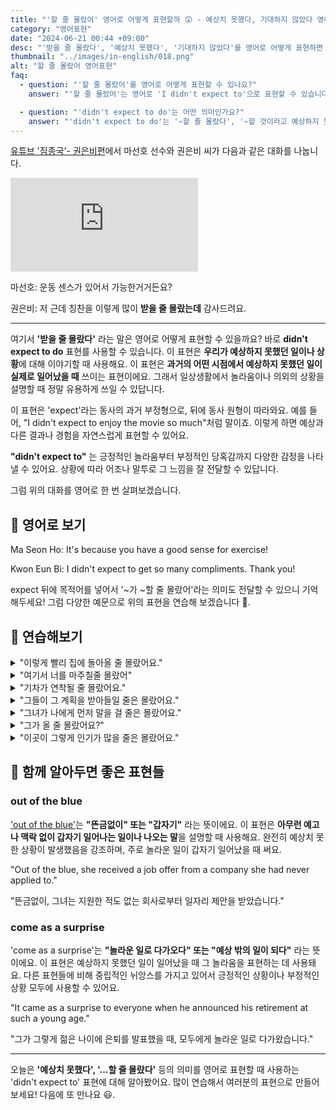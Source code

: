 ```yaml
---
title: "'할 줄 몰랐어' 영어로 어떻게 표현할까 😲 - 예상치 못했다, 기대하지 않았다 영어로"
category: "영어표현"
date: "2024-06-21 00:44 +09:00"
desc: "'받을 줄 몰랐다', '예상치 못했다', '기대하지 않았다'를 영어로 어떻게 표현하면 좋을까요? '칭찬을 이렇게 많이 받을 줄 몰랐어요', '칭찬을 예상치 못했어요' 등을 영어로 표현하는 법을 배워봅시다. 다양한 예문을 통해서 연습하고 본인의 표현으로 만들어 보세요."
thumbnail: "../images/in-english/018.png"
alt: "할 줄 몰랐어 영어표현"
faq:
  - question: "'할 줄 몰랐어'를 영어로 어떻게 표현할 수 있나요?"
    answer: "'할 줄 몰랐어'는 영어로 'I didn't expect to'으로 표현할 수 있습니다. 이 표현은 예상치 못한 상황이나 결과를 나타낼 때 사용됩니다. 예를 들어, '칭찬을 이렇게 많이 받을 줄 몰랐는데'는 'I didn't expect to get so many compliments'로 번역할 수 있습니다."

  - question: "'didn't expect to do'는 어떤 의미인가요?"
    answer: "'didn't expect to do'는 '~할 줄 몰랐다', '~할 것이라고 예상하지 못했다'라는 의미입니다. 이 표현은 예상치 못한 일이 일어났을 때 사용하며, 놀람이나 의외의 상황을 표현할 때 자주 쓰입니다. 'expect' 뒤에 목적어를 넣어 '~가 ~할 줄 몰랐어'라는 의미로도 사용할 수 있습니다."
---
```


[유튜브 '짐종국'- 권은비편](https://www.youtube.com/watch?v=jJh4UARR4bE&t=1534s)에서 마선호 선수와 권은비 씨가 다음과 같은 대화를 나눕니다.

<iframe class="youtube" src="https://www.youtube.com/embed/jJh4UARR4bE?si=pMZ5UubA5SnJ4UNS" title="YouTube video player" frameborder="0" allow="accelerometer; autoplay; clipboard-write; encrypted-media; gyroscope; picture-in-picture; web-share" referrerpolicy="strict-origin-when-cross-origin" allowfullscreen></iframe>

마선호: 운동 센스가 있어서 가능한거거든요?

권은비: 저 근데 칭찬을 이렇게 많이 **받을 줄 몰랐는데** 감사드려요.

---

여기서 **'받을 줄 몰랐다'** 라는 말은 영어로 어떻게 표현할 수 있을까요? 바로 **didn't expect to do** 표현를 사용할 수 있습니다. 이 표현은 **우리가 예상하지 못했던 일이나 상황**에 대해 이야기할 때 사용해요. 이 표현은 **과거의 어떤 시점에서 예상하지 못했던 일이 실제로 일어났을 때** 쓰이는 표현이에요. 그래서 일상생활에서 놀라움이나 의외의 상황을 설명할 때 정말 유용하게 쓰일 수 있답니다.

이 표현은 'expect'라는 동사의 과거 부정형으로, 뒤에 동사 원형이 따라와요. 예를 들어, "I didn't expect to enjoy the movie so much"처럼 말이죠. 이렇게 하면 예상과 다른 결과나 경험을 자연스럽게 표현할 수 있어요.

**"didn't expect to"** 는 긍정적인 놀라움부터 부정적인 당혹감까지 다양한 감정을 나타낼 수 있어요. 상황에 따라 어조나 말투로 그 느낌을 잘 전달할 수 있답니다.

그럼 위의 대화를 영어로 한 번 살펴보겠습니다.

<div 
  data-inline-banner="🎉 새해에는 스픽 AI와 함께 영어 공부하자" 
  data-inline-banner-subtext="설날 특별 할인으로 최대 70% 할인! (~2/3)" 
  data-inline-banner-link="https://app.usespeak.com/kr-ko/sale/kr-affiliate-special/?ref=engple-inline"
  data-inline-banner-caption="해당 링크를 통해 구매시 일정액의 수수료를 지급받습니다.">
</div>

## 📖 영어로 보기

Ma Seon Ho: It's because you have a good sense for exercise!

Kwon Eun Bi: I didn't expect to get so many compliments. Thank you!

expect 뒤에 목적어를 넣어서 '~가 ~할 줄 몰랐어'라는 의미도 전달할 수 있으니 기억해두세요! 그럼 다양한 예문으로 위의 표현을 연습해 보겠습니다 🚀.

## 💬 연습해보기

<details>
<summary>"이렇게 빨리 집에 돌아올 줄 몰랐어요."</summary>
<span>"I didn't expect to be home so early."</span>
</details>

<details>
<summary>"여기서 너를 마주칠줄 몰랐어"</summary>
<span>"I didn't expect to run into you here."</span>
</details>

<details>
<summary>"기차가 연착될 줄 몰랐어요."</summary>
<span>"I didn't expect the train to be delayed."</span>
</details>

<details>
<summary>"그들이 그 계획을 받아들일 줄은 몰랐어요."</summary>
<span>"I didn't expect them to accept the plan."</span>
</details>

<details>
<summary>"그녀가 나에게 먼저 말을 걸 줄은 몰랐어요."</summary>
<span>"I didn't expect her to talk to me first."</span>
</details>

<details>
<summary>"그가 올 줄 몰랐어요?"</summary>
<span>"Didn't you expect him to come?"</span>
</details>

<details>
<summary>"이곳이 그렇게 인기가 많을 줄은 몰랐어요."</summary>
<span>"I didn't expect this place to be so popular."</span>
</details>

## 🤝 함께 알아두면 좋은 표현들

### out of the blue

['out of the blue'](/blog/in-english/045.out-of-the-blue/)는 **"뜬금없이" 또는 "갑자기"** 라는 뜻이에요. 이 표현은 **아무런 예고나 맥락 없이 갑자기 일어나는 일이나 나오는 말**을 설명할 때 사용해요. 완전히 예상치 못한 상황이 발생했음을 강조하며, 주로 놀라운 일이 갑자기 일어났을 때 써요.

"Out of the blue, she received a job offer from a company she had never applied to."

"뜬금없이, 그녀는 지원한 적도 없는 회사로부터 일자리 제안을 받았습니다."

### come as a surprise

'come as a surprise'는 **"놀라운 일로 다가오다" 또는 "예상 밖의 일이 되다"** 라는 뜻이에요. 이 표현은 예상하지 못했던 일이 일어났을 때 그 놀라움을 표현하는 데 사용돼요. 다른 표현들에 비해 중립적인 뉘앙스를 가지고 있어서 긍정적인 상황이나 부정적인 상황 모두에 사용할 수 있어요.

"It came as a surprise to everyone when he announced his retirement at such a young age."

"그가 그렇게 젊은 나이에 은퇴를 발표했을 때, 모두에게 놀라운 일로 다가왔습니다."

---

오늘은 **'예상치 못했다', '...할 줄 몰랐다'** 등의 의미를 영어로 표현할 때 사용하는 'didn't expect to' 표현에 대해 알아봤어요. 많이 연습해서 여러분의 표현으로 만들어 보세요! 다음에 또 만나요 😃.
